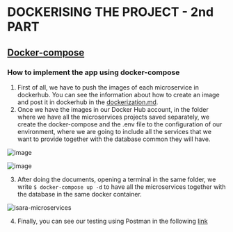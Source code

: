# DOCKERISING THE PROJECT - 2nd PART
## [Docker-compose](https://github.com/info-iesvi/2223_proyectopsp-equipo2/blob/main/ISARA-microservices/docker-compose.yml)
### How to implement the app using docker-compose
1. First of all, we have to push the images of each microservice in dockerhub. You can see the information about how to create an image and post it in dockerhub in the [dockerization.md](https://github.com/info-iesvi/2223_proyectopsp-equipo2/blob/main/documentation/dockerization.md).
2. Once we have the images in our Docker Hub account, in the folder where we have all the microservices projects saved separately, we create the docker-compose and the .env file to the configuration of our environment, where we are going to include all the services that we want to provide together with the database common they will have.

![image](https://user-images.githubusercontent.com/58866375/216817445-54a662b6-a6b3-49b1-8281-986e0b8c8752.png)

![image](https://user-images.githubusercontent.com/58866375/216817475-dbbad2aa-0fba-46b7-8d77-aaaa0290ce99.png)

3. After doing the documents, opening a terminal in the same folder, we write `$ docker-compose up -d` to have all the microservices together with the database in the same docker container.

![isara-microservices](https://user-images.githubusercontent.com/58866375/216817049-dddde8f6-d55f-48f4-be93-0eb9cc8d0fbb.jpeg)

4. Finally, you can see our testing using Postman in the following [link](https://github.com/info-iesvi/2223_proyectopsp-equipo2/blob/main/documentation/coding3-stage1.md#testing)
